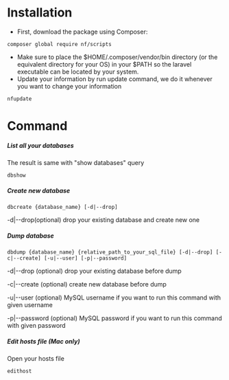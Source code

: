 # Installation
* First, download the package using Composer:
```
composer global require nf/scripts
```
* Make sure to place the $HOME/.composer/vendor/bin directory (or the equivalent directory for your OS) in your $PATH so the laravel executable can be located by your system.
* Update your information by run update command, we do it whenever you want to change your information
```
nfupdate
```
# Command
##### List all your databases
The result is same with "show databases" query
```
dbshow
```
##### Create new database
```
dbcreate {database_name} [-d|--drop]
```
-d|--drop(optional) drop your existing database and create new one
##### Dump database
```
dbdump {database_name} {relative_path_to_your_sql_file} [-d|--drop] [-c|--create] [-u|--user] [-p|--password]
```
-d|--drop (optional) drop your existing database before dump

-c|--create (optional) create new database before dump

-u|--user (optional) MySQL username if you want to run this command with given username

-p|--password (optional) MySQL password if you want to run this command with given password
##### Edit hosts file (Mac only)
Open your hosts file 
```
edithost
```
